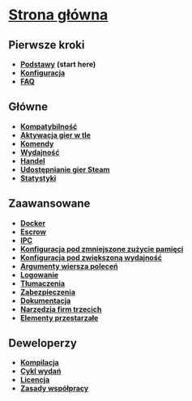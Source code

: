 # **[Strona główna](https://github.com/JustArchi/ArchiSteamFarm/wiki/Home-pl-PL)**

## Pierwsze kroki

* **[Podstawy](https://github.com/JustArchi/ArchiSteamFarm/wiki/Setting-up-pl-PL)** **(start here)**
* **[Konfiguracja](https://github.com/JustArchi/ArchiSteamFarm/wiki/Configuration-pl-PL)**
* **[FAQ](https://github.com/JustArchi/ArchiSteamFarm/wiki/FAQ-pl-PL)**

## Główne

* **[Kompatybilność](https://github.com/JustArchi/ArchiSteamFarm/wiki/Compatibility-pl-PL)**
* **[Aktywacja gier w tle](https://github.com/JustArchi/ArchiSteamFarm/wiki/Background-games-redeemer-pl-PL)**
* **[Komendy](https://github.com/JustArchi/ArchiSteamFarm/wiki/Commands-pl-PL)**
* **[Wydajność](https://github.com/JustArchi/ArchiSteamFarm/wiki/Performance-pl-PL)**
* **[Handel](https://github.com/JustArchi/ArchiSteamFarm/wiki/Trading-pl-PL)**
* **[Udostępnianie gier Steam](https://github.com/JustArchi/ArchiSteamFarm/wiki/Steam-Family-Sharing-pl-PL)**
* **[Statystyki](https://github.com/JustArchi/ArchiSteamFarm/wiki/Statistics-pl-PL)**

## Zaawansowane

* **[Docker](https://github.com/JustArchi/ArchiSteamFarm/wiki/Docker-pl-PL)**
* **[Escrow](https://github.com/JustArchi/ArchiSteamFarm/wiki/Escrow-pl-PL)**
* **[IPC](https://github.com/JustArchi/ArchiSteamFarm/wiki/IPC-pl-PL)**
* **[Konfiguracja pod zmniejszone zużycie pamięci](https://github.com/JustArchi/ArchiSteamFarm/wiki/Low-memory-setup-pl-PL)**
* **[Konfiguracja pod zwiększoną wydajność](https://github.com/JustArchi/ArchiSteamFarm/wiki/High-performance-setup-pl-PL)**
* **[Argumenty wiersza poleceń](https://github.com/JustArchi/ArchiSteamFarm/wiki/Command-line-arguments-pl-PL)**
* **[Logowanie](https://github.com/JustArchi/ArchiSteamFarm/wiki/Logging-pl-PL)**
* **[Tłumaczenia](https://github.com/JustArchi/ArchiSteamFarm/wiki/Localization-pl-PL)**
* **[Zabezpieczenia](https://github.com/JustArchi/ArchiSteamFarm/wiki/Security-pl-PL)**
* **[Dokumentacja](https://github.com/JustArchi/ArchiSteamFarm/wiki/Documentation-pl-PL)**
* **[Narzędzia firm trzecich](https://github.com/JustArchi/ArchiSteamFarm/wiki/Third-party-tools-pl-PL)**
* **[Elementy przestarzałe](https://github.com/JustArchi/ArchiSteamFarm/wiki/Deprecation-pl-PL)**

## Deweloperzy

* **[Kompilacja](https://github.com/JustArchi/ArchiSteamFarm/wiki/Compilation-pl-PL)**
* **[Cykl wydań](https://github.com/JustArchi/ArchiSteamFarm/wiki/Release-cycle-pl-PL)**
* **[Licencja](https://github.com/JustArchi/ArchiSteamFarm/wiki/License-pl-PL)**
* **[Zasady współpracy](https://github.com/JustArchi/ArchiSteamFarm/blob/master/.github/CONTRIBUTING.md)**